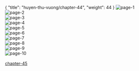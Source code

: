 { "title": "huyen-thu-vuong/chapter-44", "weight": 44 }
<img src="huyen-thu-vuong_0044_01-669ab7c09aff51a650042312d07111de.webp" alt="page-1" origin="https://3.bp.blogspot.com/-lw6pdo3fjpw/VzaMvYEagDI/AAAAAAAG9Mw/CLf6R-0zsH4/s0/Huyen-Thu-Vuong-Chapter-44-P-1.jpg"><br/>
<img src="huyen-thu-vuong_0044_02-1a3f7d0aaa52df330aaab0d7fd68b022.webp" alt="page-2" origin="https://3.bp.blogspot.com/-W2AH9VWzBHc/VzaMwdXQRyI/AAAAAAAG9M0/OfemPc04N8Y/s0/Huyen-Thu-Vuong-Chapter-44-P-2.jpg"><br/>
<img src="huyen-thu-vuong_0044_03-4c2a5c8f0ea227c3b4e43d978216b4e8.webp" alt="page-3" origin="https://3.bp.blogspot.com/-ewhiVYixnxo/VzaMxjEXS5I/AAAAAAAG9M4/5wHj3c4Zj4M/s0/Huyen-Thu-Vuong-Chapter-44-P-3.jpg"><br/>
<img src="huyen-thu-vuong_0044_04-ee35317ed43ed4bf764e5b70f0c6876e.webp" alt="page-4" origin="https://3.bp.blogspot.com/-imTlOQ6cMRk/VzaMyt_MiUI/AAAAAAAG9M8/itTun63W1R0/s0/Huyen-Thu-Vuong-Chapter-44-P-4.jpg"><br/>
<img src="huyen-thu-vuong_0044_05-c750531a72647e6a5c519e977e08070c.webp" alt="page-5" origin="https://3.bp.blogspot.com/-JvYwP0qAIIs/VzaMzptNlII/AAAAAAAG9NA/4VZpQqexvd4/s0/Huyen-Thu-Vuong-Chapter-44-P-5.jpg"><br/>
<img src="huyen-thu-vuong_0044_06-11d083b869d1f2d847ccaece157b9a25.webp" alt="page-6" origin="https://3.bp.blogspot.com/-jo1jP8vFX1M/VzaM0p8kSFI/AAAAAAAG9NE/hkfEyoOHWaY/s0/Huyen-Thu-Vuong-Chapter-44-P-6.jpg"><br/>
<img src="huyen-thu-vuong_0044_07-edabe3675893a0f501ddb6b3c69c3752.webp" alt="page-7" origin="https://3.bp.blogspot.com/-InZKa5uJB9Y/VzaM1RJTpwI/AAAAAAAG9NI/zpBVvBOEhuM/s0/Huyen-Thu-Vuong-Chapter-44-P-7.jpg"><br/>
<img src="huyen-thu-vuong_0044_08-ce12fde7240f92535b674f3f894e3489.webp" alt="page-8" origin="https://3.bp.blogspot.com/-RSR9UzXZL4k/VzaM2Z41-hI/AAAAAAAG9NM/wtvcZoRoTa8/s0/Huyen-Thu-Vuong-Chapter-44-P-8.jpg"><br/>
<img src="huyen-thu-vuong_0044_09-57ad2637cfe85429b58e6c6b4800ae19.webp" alt="page-9" origin="https://3.bp.blogspot.com/-ByUHNWa95cE/VzaM3KN8SVI/AAAAAAAG9NQ/NFLCX63m5LM/s0/Huyen-Thu-Vuong-Chapter-44-P-9.jpg"><br/>
<img src="huyen-thu-vuong_0044_10-6e2af2b7a8edb5d410997577407e1ab7.webp" alt="page-10" origin="https://3.bp.blogspot.com/-i-ZahNM7zsQ/VzaM4KGoRiI/AAAAAAAG9NU/PclGcqqAftg/s0/Huyen-Thu-Vuong-Chapter-44-P-10.jpg"><br/>
<br/><a class="nextchap" href="/huyen-thu-vuong/chapter-45">chapter-45</a>
